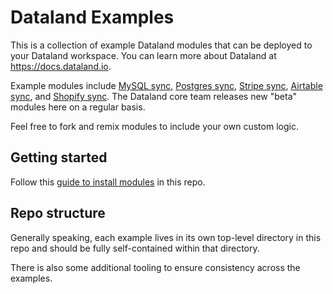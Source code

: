 # Dataland Examples

This is a collection of example Dataland modules that can be deployed to your Dataland workspace.
You can learn more about Dataland at <https://docs.dataland.io>.

Example modules include [MySQL sync](https://github.com/dataland-io/dataland-examples/tree/main/mysql-sync), [Postgres sync](https://github.com/dataland-io/dataland-examples/tree/main/postgres-sync), [Stripe sync](https://github.com/dataland-io/dataland-examples/tree/main/stripe-fetch), [Airtable sync](https://github.com/dataland-io/dataland-examples/tree/main/airtable-multi-table-sync), and [Shopify sync](https://github.com/dataland-io/dataland-examples/tree/main/shopify-fetch). The Dataland core team releases new "beta" modules here on a regular basis.

Feel free to fork and remix modules to include your own custom logic.

## Getting started

Follow this [guide to install modules](https://dataland-io.notion.site/Deploying-a-module-via-Dataland-CLI-76f8be34a04149aeaa1ee92563075a61) in this repo.

## Repo structure

Generally speaking, each example lives in its own top-level directory in this repo
and should be fully self-contained within that directory.

There is also some additional tooling to ensure consistency across the examples.
